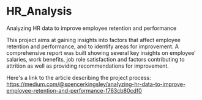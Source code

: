# HR_Analysis
Analyzing HR data to improve employee retention and performance

This project aims at gaining insights into factors that affect employee retention and performance, and to identify areas for improvement.
A comprehensive report was built showing several key insights on employee’ salaries, work benefits, job role satisfaction
and factors contributing to attrition as well as providing recommendations for improvement.

Here's a link to the article describing the project process:
https://medium.com/@spencerkingsley/analyzing-hr-data-to-improve-employee-retention-and-performance-f763cb80cdf0
